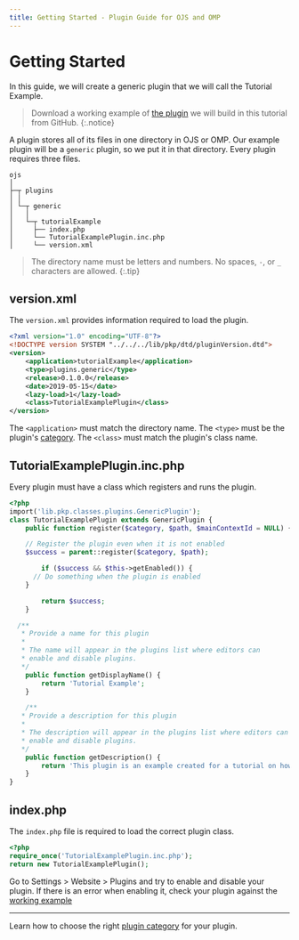```yaml
---
title: Getting Started - Plugin Guide for OJS and OMP
---
```


# Getting Started

In this guide, we will create a generic plugin that we will call the Tutorial Example.

> Download a working example of [the plugin](https://github.com/pkp/tutorialExample) we will build in this tutorial from GitHub.
{:.notice}

A plugin stores all of its files in one directory in OJS or OMP. Our example plugin will be a `generic` plugin, so we put it in that directory. Every plugin requires three files.

```
ojs
│
├─┬ plugins
│ │
│ └─┬ generic
│   │
│   └─┬ tutorialExample
│     ├── index.php
│     └── TutorialExamplePlugin.inc.php
│     └── version.xml
```

> The directory name must be letters and numbers. No spaces, `-`, or `_` characters are allowed.
{:.tip}

## version.xml

The `version.xml` provides information required to load the plugin.

```xml
<?xml version="1.0" encoding="UTF-8"?>
<!DOCTYPE version SYSTEM "../../../lib/pkp/dtd/pluginVersion.dtd">
<version>
	<application>tutorialExample</application>
	<type>plugins.generic</type>
	<release>0.1.0.0</release>
	<date>2019-05-15</date>
	<lazy-load>1</lazy-load>
	<class>TutorialExamplePlugin</class>
</version>
```

The `<application>` must match the directory name. The `<type>` must be the plugin's [category](./categories). The `<class>` must match the plugin's class name.

## TutorialExamplePlugin.inc.php

Every plugin must have a class which registers and runs the plugin.

```php
<?php
import('lib.pkp.classes.plugins.GenericPlugin');
class TutorialExamplePlugin extends GenericPlugin {
	public function register($category, $path, $mainContextId = NULL) {

    // Register the plugin even when it is not enabled
    $success = parent::register($category, $path);

		if ($success && $this->getEnabled()) {
      // Do something when the plugin is enabled
    }

		return $success;
	}

  /**
   * Provide a name for this plugin
   *
   * The name will appear in the plugins list where editors can
   * enable and disable plugins.
   */
	public function getDisplayName() {
		return 'Tutorial Example';
	}

	/**
   * Provide a description for this plugin
   *
   * The description will appear in the plugins list where editors can
   * enable and disable plugins.
   */
	public function getDescription() {
		return 'This plugin is an example created for a tutorial on how to create a plugin.';
	}
}
```

## index.php

The `index.php` file is required to load the correct plugin class.

```php
<?php
require_once('TutorialExamplePlugin.inc.php');
return new TutorialExamplePlugin();
```

Go to Settings > Website > Plugins and try to enable and disable your plugin. If there is an error when enabling it, check your plugin against the [working example](https://github.com/pkp/tutorialExample)

---

Learn how to choose the right [plugin category](./categories) for your plugin.
